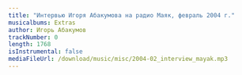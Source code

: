 ```yaml
---
title: "Интервью Игоря Абакумова на радио Маяк, февраль 2004 г."
musicalbums: Extras
author: Игорь Абакумов
trackNumber: 0
length: 1768
isInstrumental: false
mediaFileUrl: /download/music/misc/2004-02_interview_mayak.mp3
---
```



